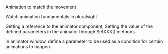 Animation to match the movement 

Watch animation fundamentals in pluralsight 

Getting a reference to the animator component, Setting the value of the defined parameters in the animator through SetXXX() methods. 

In animator window, define a parameter to be used as a condition for certain animations to happen.